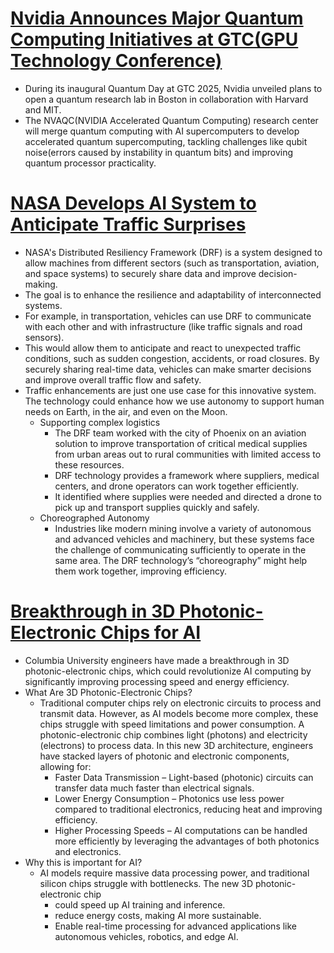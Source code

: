 # [Nvidia Announces Major Quantum Computing Initiatives at GTC(GPU Technology Conference)](https://nvidianews.nvidia.com/news/nvidia-to-build-accelerated-quantum-computing-research-center)
- During its inaugural Quantum Day at GTC 2025, Nvidia unveiled plans to open a quantum research lab in Boston in collaboration with Harvard and MIT.
- The NVAQC(NVIDIA Accelerated Quantum Computing) research center will merge quantum computing with AI supercomputers to develop accelerated quantum supercomputing, tackling challenges like qubit noise(errors caused by instability in quantum bits) and improving quantum processor practicality.
# [NASA Develops AI System to Anticipate Traffic Surprises](https://www.nasa.gov/centers-and-facilities/ames/how-nasas-autonomy-choreography-will-impact-advanced-technologies/)
- NASA's Distributed Resiliency Framework (DRF) is a system designed to allow machines from different sectors (such as transportation, aviation, and space systems) to securely share data and improve decision-making.
- The goal is to enhance the resilience and adaptability of interconnected systems.
- For example, in transportation, vehicles can use DRF to communicate with each other and with infrastructure (like traffic signals and road sensors).
- This would allow them to anticipate and react to unexpected traffic conditions, such as sudden congestion, accidents, or road closures. By securely sharing real-time data, vehicles can make smarter decisions and improve overall traffic flow and safety.
- Traffic enhancements are just one use case for this innovative system. The technology could enhance how we use autonomy to support human needs on Earth, in the air, and even on the Moon.
  - Supporting complex logistics
    - The DRF team worked with the city of Phoenix on an aviation solution to improve transportation of critical medical supplies from urban areas out to rural communities with limited access to these resources.
    - DRF technology provides a framework where suppliers, medical centers, and drone operators can work together efficiently.
    - It  identified where supplies were needed and directed a drone to pick up and transport supplies quickly and safely.
  - Choreographed Autonomy
    - Industries like modern mining involve a variety of autonomous and advanced vehicles and machinery, but these systems face the challenge of communicating sufficiently to operate in the same area. The DRF technology’s “choreography” might help them work together, improving efficiency.
# [Breakthrough in 3D Photonic-Electronic Chips for AI](https://www.nature.com/articles/s41566-025-01633-0)
- Columbia University engineers have made a breakthrough in 3D photonic-electronic chips, which could revolutionize AI computing by significantly improving processing speed and energy efficiency.
- What Are 3D Photonic-Electronic Chips?
  - Traditional computer chips rely on electronic circuits to process and transmit data. However, as AI models become more complex, these chips struggle with speed limitations and power consumption. A photonic-electronic chip combines light (photons) and electricity (electrons) to process data. In this new 3D architecture, engineers have stacked layers of photonic and electronic components, allowing for:
    - Faster Data Transmission – Light-based (photonic) circuits can transfer data much faster than electrical signals.
    - Lower Energy Consumption – Photonics use less power compared to traditional electronics, reducing heat and improving efficiency.
    - Higher Processing Speeds – AI computations can be handled more efficiently by leveraging the advantages of both photonics and electronics.
- Why this is important for AI?
  - AI models require massive data processing power, and traditional silicon chips struggle with bottlenecks. The new 3D photonic-electronic chip
    - could speed up AI training and inference.
    - reduce energy costs, making AI more sustainable.
    - Enable real-time processing for advanced applications like autonomous vehicles, robotics, and edge AI.
